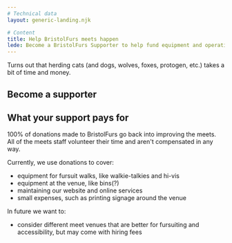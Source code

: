 ```yaml
---
# Technical data
layout: generic-landing.njk

# Content
title: Help BristolFurs meets happen
lede: Become a BristolFurs Supporter to help fund equipment and operating costs.
---
```


Turns out that herding cats (and dogs, wolves, foxes, protogen, etc.) takes a bit of time and money.

## Become a supporter

## What your support pays for

100% of donations made to BristolFurs go back into improving the meets. All of the meets staff volunteer their time and aren't compensated in any way.

Currently, we use donations to cover:

- equipment for fursuit walks, like walkie-talkies and hi-vis
- equipment at the venue, like bins(?)
- maintaining our website and online services
- small expenses, such as printing signage around the venue

In future we want to:

- consider different meet venues that are better for fursuiting and accessibility, but may come with hiring fees

